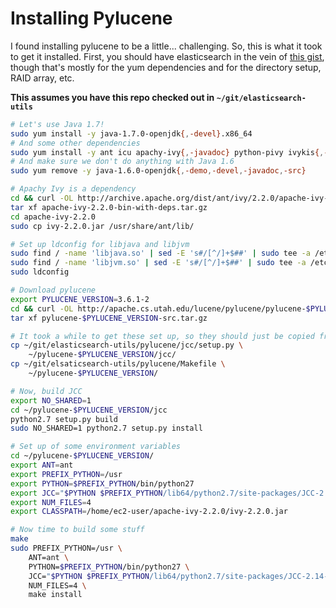 Installing Pylucene
===================
I found installing pylucene to be a little... challenging. So, this is what it
took to get it installed. First, you should have elasticsearch in the vein of
[this gist](https://gist.github.com/3783941), though that's mostly for the yum
dependencies and for the directory setup, RAID array, etc.

__This assumes you have this repo checked out in `~/git/elasticsearch-utils`__

```bash
# Let's use Java 1.7!
sudo yum install -y java-1.7.0-openjdk{,-devel}.x86_64
# And some other dependencies
sudo yum install -y ant icu apachy-ivy{,-javadoc} python-pivy ivykis{,-devel}
# And make sure we don't do anything with Java 1.6
sudo yum remove -y java-1.6.0-openjdk{,-demo,-devel,-javadoc,-src}

# Apachy Ivy is a dependency
cd && curl -OL http://archive.apache.org/dist/ant/ivy/2.2.0/apache-ivy-2.2.0-bin-with-deps.tar.gz
tar xf apache-ivy-2.2.0-bin-with-deps.tar.gz 
cd apache-ivy-2.2.0
sudo cp ivy-2.2.0.jar /usr/share/ant/lib/

# Set up ldconfig for libjava and libjvm
sudo find / -name 'libjava.so' | sed -E 's#/[^/]+$##' | sudo tee -a /etc/ld.so.conf
sudo find / -name 'libjvm.so' | sed -E 's#/[^/]+$##' | sudo tee -a /etc/ld.so.conf
sudo ldconfig

# Download pylucene
export PYLUCENE_VERSION=3.6.1-2
cd && curl -OL http://apache.cs.utah.edu/lucene/pylucene/pylucene-$PYLUCENE_VERSION-src.tar.gz
tar xf pylucene-$PYLUCENE_VERSION-src.tar.gz

# It took a while to get these set up, so they should just be copied from here
cp ~/git/elasticsearch-utils/pylucene/jcc/setup.py \
    ~/pylucene-$PYLUCENE_VERSION/jcc/
cp ~/git/elsaticsearch-utils/pylucene/Makefile \
    ~/pylucene-$PYLUCENE_VERSION/

# Now, build JCC
export NO_SHARED=1
cd ~/pylucene-$PYLUCENE_VERSION/jcc
python2.7 setup.py build
sudo NO_SHARED=1 python2.7 setup.py install

# Set up of some environment variables 
cd ~/pylucene-$PYLUCENE_VERSION/
export ANT=ant
export PREFIX_PYTHON=/usr
export PYTHON=$PREFIX_PYTHON/bin/python27
export JCC="$PYTHON $PREFIX_PYTHON/lib64/python2.7/site-packages/JCC-2.14-py2.7-linux-x86_64.egg/jcc/__init__.py"
export NUM_FILES=4
export CLASSPATH=/home/ec2-user/apache-ivy-2.2.0/ivy-2.2.0.jar 

# Now time to build some stuff
make
sudo PREFIX_PYTHON=/usr \
    ANT=ant \
    PYTHON=$PREFIX_PYTHON/bin/python27 \
    JCC="$PYTHON $PREFIX_PYTHON/lib64/python2.7/site-packages/JCC-2.14-py2.7-linux-x86_64.egg/jcc/__init__.py" \
    NUM_FILES=4 \
    make install
```
